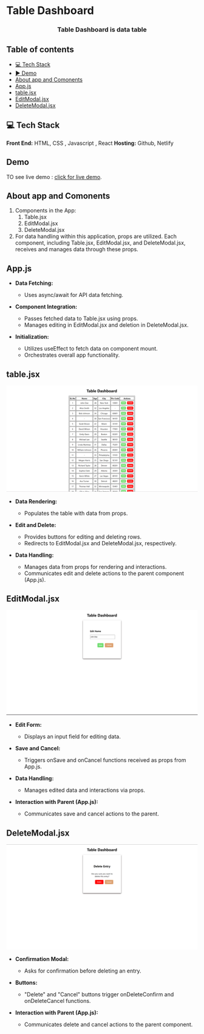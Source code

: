#  Table Dashboard

<h3 align="center"> Table Dashboard is data table</h3>

## Table of contents
* [💻 Tech Stack](#tech-stack)
* [▶️ Demo](#demo)
* [About app and Comonents](#App-Info)
* [App.js](#App.js)
* [table.jsx](#table.jsx)
* [EditModal.jsx](#EditModal.jsx)
* [DeleteModal.jsx](#DeleteModal.jsx)


<a name="tech-stack"/>

## 💻 Tech Stack
**Front End:** HTML, CSS , Javascript , React
**Hosting:** Github, Netlify

<a name="demo"/>

## Demo
TO see live demo : [click for live demo](https://data-table-reactjs.netlify.app/).

<a name="App-Info"/>

## About app and Comonents
1. Components in the App:
   1. Table.jsx 
   2. EditModal.jsx
   3. DeleteModal.jsx
2. For data handling within this application, props are utilized. Each component, including Table.jsx, EditModal.jsx, and DeleteModal.jsx, receives and manages data through these props.

<a name="App.js"/>

## App.js
- **Data Fetching:**
  - Uses async/await for API data fetching.
  
- **Component Integration:**
  - Passes fetched data to Table.jsx using props.
  - Manages editing in EditModal.jsx and deletion in DeleteModal.jsx.

- **Initialization:**
  - Utilizes useEffect to fetch data on component mount.
  - Orchestrates overall app functionality.

<a name="table.jsx"/>

## table.jsx
![data-table](assets/table.png)
- **Data Rendering:**
  - Populates the table with data from props.

- **Edit and Delete:**
  - Provides buttons for editing and deleting rows.
  - Redirects to EditModal.jsx and DeleteModal.jsx, respectively.

- **Data Handling:**
  - Manages data from props for rendering and interactions.
  - Communicates edit and delete actions to the parent component (App.js).

<a name="EditModal.jsx"/>



## EditModal.jsx
![data-table](assets/editModal.png)

- **Edit Form:**
  - Displays an input field for editing data.

- **Save and Cancel:**
  - Triggers onSave and onCancel functions received as props from App.js.

- **Data Handling:**
  - Manages edited data and interactions via props.

- **Interaction with Parent (App.js):**
  - Communicates save and cancel actions to the parent.

<a name="DeleteModal.jsx"/>

## DeleteModal.jsx

![data-table](assets/deleteModal.png)

- **Confirmation Modal:**
  - Asks for confirmation before deleting an entry.

- **Buttons:**
  - "Delete" and "Cancel" buttons trigger onDeleteConfirm and onDeleteCancel functions.

- **Interaction with Parent (App.js):**
  - Communicates delete and cancel actions to the parent component.
